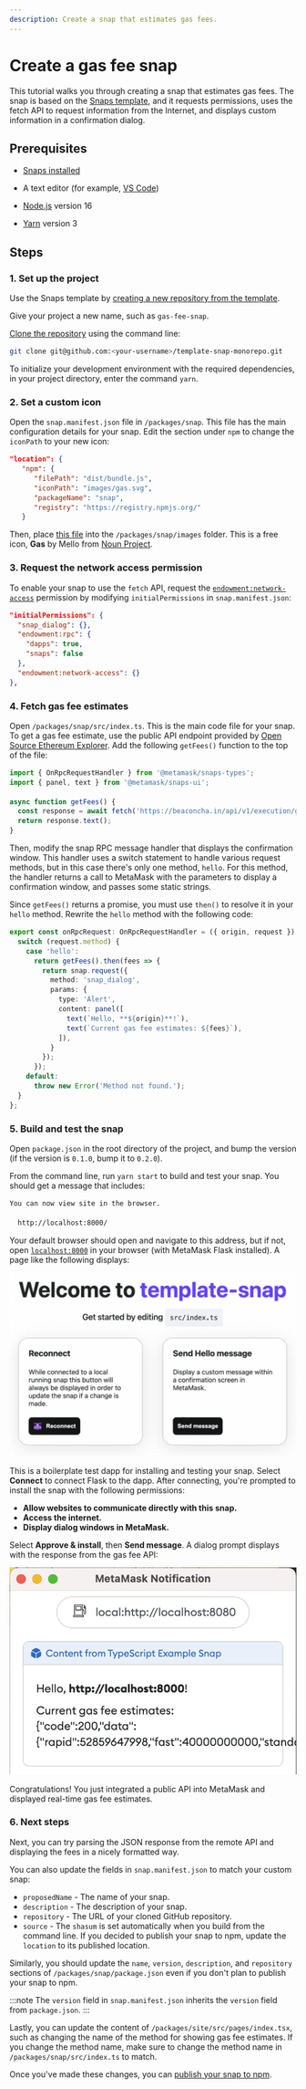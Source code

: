 ```yaml
---
description: Create a snap that estimates gas fees.
---
```


# Create a gas fee snap

This tutorial walks you through creating a snap that estimates gas fees.
The snap is based on the
[Snaps template](https://github.com/MetaMask/template-snap-monorepo), and it requests permissions,
uses the fetch API to request information from the Internet, and displays custom information in a
confirmation dialog.

## Prerequisites

- [Snaps installed](../get-started/install-snaps.md)

- A text editor (for example, [VS Code](https://code.visualstudio.com/))

- [Node.js](https://nodejs.org/) version 16

- [Yarn](https://yarnpkg.com/) version 3

## Steps

### 1. Set up the project

Use the Snaps template by
[creating a new repository from the template](https://github.com/MetaMask/template-snap-monorepo/generate).

Give your project a new name, such as `gas-fee-snap`.

[Clone the repository](https://docs.github.com/en/repositories/creating-and-managing-repositories/cloning-a-repository)
using the command line:

```bash
git clone git@github.com:<your-username>/template-snap-monorepo.git
```

To initialize your development environment with the required dependencies, in your project directory,
enter the command `yarn`.

### 2. Set a custom icon

Open the `snap.manifest.json` file in `/packages/snap`.
This file has the main configuration details for your snap.
Edit the section under `npm` to change the `iconPath` to your new icon:

```json title="snap.manifest.json"
"location": {
   "npm": {
      "filePath": "dist/bundle.js",
      "iconPath": "images/gas.svg",
      "packageName": "snap",
      "registry": "https://registry.npmjs.org/"
   }
```

Then, place
[this file](https://raw.githubusercontent.com/Montoya/gas-fee-snap/main/packages/snap/images/gas.svg)
into the `/packages/snap/images` folder.
This is a free icon, **Gas** by Mello from
[Noun Project](https://thenounproject.com/browse/icons/term/gas/).

### 3. Request the network access permission

To enable your snap to use the `fetch` API, request the
[`endowment:network-access`](../reference/permissions.md#endowment--network-access) permission by
modifying `initialPermissions` in `snap.manifest.json`:

```json title="snap.manifest.json"
"initialPermissions": {
  "snap_dialog": {},
  "endowment:rpc": {
    "dapps": true,
    "snaps": false
  }, 
  "endowment:network-access": {}
},
```

### 4. Fetch gas fee estimates

Open `/packages/snap/src/index.ts`.
This is the main code file for your snap.
To get a gas fee estimate, use the public API endpoint provided by
[Open Source Ethereum Explorer](https://beaconcha.in/).
Add the following `getFees()` function to the top of the file:

```typescript title="index.ts"
import { OnRpcRequestHandler } from '@metamask/snaps-types';
import { panel, text } from '@metamask/snaps-ui';

async function getFees() {
  const response = await fetch('https://beaconcha.in/api/v1/execution/gasnow'); 
  return response.text();
}
```

Then, modify the snap RPC message handler that displays the confirmation window.
This handler uses a switch statement to handle various request methods, but in this case there's
only one method, `hello`.
For this method, the handler returns a call to MetaMask with the parameters to display a
confirmation window, and passes some static strings.

Since `getFees()` returns a promise, you must use `then()` to resolve it in your `hello` method.
Rewrite the `hello` method with the following code:

```typescript title="index.ts"
export const onRpcRequest: OnRpcRequestHandler = ({ origin, request }) => {
  switch (request.method) {
    case 'hello':
      return getFees().then(fees => {
        return snap.request({
          method: 'snap_dialog',
          params: {
            type: 'Alert',
            content: panel([
              text(`Hello, **${origin}**!`),
              text(`Current gas fee estimates: ${fees}`),
            ]),
          }
        });
      });
    default:
      throw new Error('Method not found.');
  }
};
```

### 5. Build and test the snap

Open `package.json` in the root directory of the project, and bump the version (if the version is
`0.1.0`, bump it to `0.2.0`).

From the command line, run `yarn start` to build and test your snap.
You should get a message that includes:

```bash
You can now view site in the browser.

  http://localhost:8000/
```

Your default browser should open and navigate to this address, but if not, open
[`localhost:8000`](http://localhost:8000/) in your browser (with MetaMask Flask installed).
A page like the following displays:

![Gas fee test dapp](../assets/gas-fee-tutorial-1.png)

This is a boilerplate test dapp for installing and testing your snap.
Select **Connect** to connect Flask to the dapp.
After connecting, you're prompted to install the snap with the following permissions:

- **Allow websites to communicate directly with this snap.**
- **Access the internet.**
- **Display dialog windows in MetaMask.**

Select **Approve & install**, then **Send message**.
A dialog prompt displays with the response from the gas fee API:

<p align="center">

![Gas fee dialog](../assets/gas-fee-tutorial-2.png)

</p>

Congratulations!
You just integrated a public API into MetaMask and displayed real-time gas fee estimates.

### 6. Next steps

Next, you can try parsing the JSON response from the remote API and displaying the fees in a nicely
formatted way.

You can also update the fields in `snap.manifest.json` to match your custom snap:

- `proposedName` - The name of your snap.
- `description` - The description of your snap.
- `repository` - The URL of your cloned GitHub repository.
- `source` - The `shasum` is set automatically when you build from the command line.
  If you decided to publish your snap to npm, update the `location` to its published location.

Similarly, you should update the `name`, `version`, `description`, and `repository` sections of
`/packages/snap/package.json` even if you don't plan to publish your snap to npm.

:::note
The `version` field in `snap.manifest.json` inherits the `version` field from `package.json`.
:::

Lastly, you can update the content of `/packages/site/src/pages/index.tsx`, such as changing the
name of the method for showing gas fee estimates.
If you change the method name, make sure to change the method name in `/packages/snap/src/index.ts`
to match.

Once you've made these changes, you can
[publish your snap to npm](../how-to/develop-a-snap.md#publish-your-snap).
